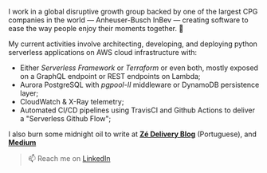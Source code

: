 I work in a global disruptive growth group backed by one of the largest CPG companies in the world — Anheuser-Busch InBev — creating software to ease the way people enjoy their moments together. 🍻

My current activities involve architecting, developing, and deploying python serverless applications on AWS cloud infrastructure with:
- Either *Serverless Framework* or *Terraform* or even both, mostly exposed on a GraphQL endpoint or REST endpoints on Lambda;
- Aurora PostgreSQL with *pgpool-II* middleware or DynamoDB persistence layer;
- CloudWatch & X-Ray telemetry;
- Automated CI/CD pipelines using TravisCI and Github Actions to deliver a "Serverless Github Flow";

I also burn some midnight oil to write at [**Zé Delivery Blog**](https://enzenharia.ze.delivery) (Portuguese), and [**Medium**](https://medium.com/@flpStrri)

<!-- - 🌍 I'm mostly active within the **?? Community** -->
<!-- - 🎙 Currently hosting [Awesome Podcast]() -->
> 📫 Reach me on [LinkedIn](https://www.linkedin.com/in/flpstrri/)
